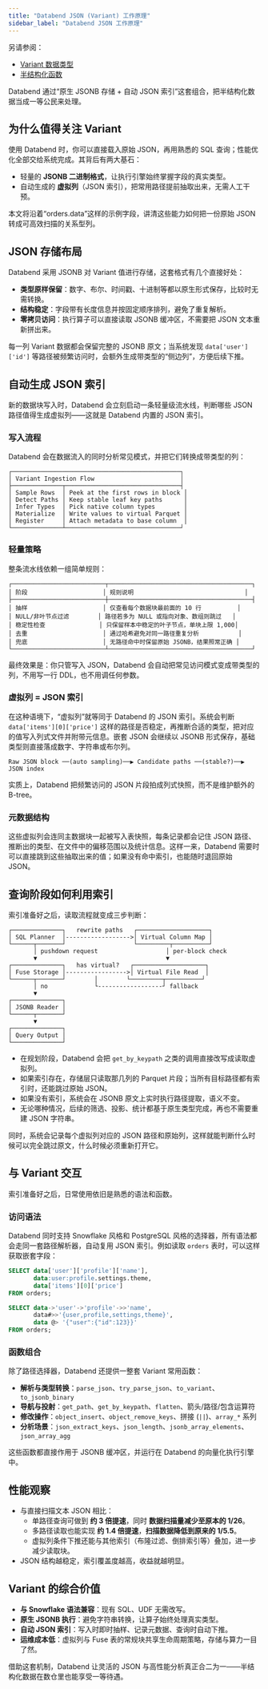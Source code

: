 ```yaml
---
title: "Databend JSON (Variant) 工作原理"
sidebar_label: "Databend JSON 工作原理"
---
```


另请参阅：

- [Variant 数据类型](/sql/sql-reference/data-types/variant)
- [半结构化函数](/sql/sql-functions/semi-structured-functions/)

Databend 通过“原生 JSONB 存储 + 自动 JSON 索引”这套组合，把半结构化数据当成一等公民来处理。

## 为什么值得关注 Variant

使用 Databend 时，你可以直接载入原始 JSON，再用熟悉的 SQL 查询；性能优化全部交给系统完成。其背后有两大基石：

- 轻量的 **JSONB 二进制格式**，让执行引擎始终掌握字段的真实类型。
- 自动生成的 **虚拟列**（JSON 索引），把常用路径提前抽取出来，无需人工干预。

本文将沿着“orders.data”这样的示例字段，讲清这些能力如何把一份原始 JSON 转成可高效扫描的关系型列。

## JSON 存储布局

Databend 采用 JSONB 对 Variant 值进行存储，这套格式有几个直接好处：

- **类型原样保留**：数字、布尔、时间戳、十进制等都以原生形式保存，比较时无需转换。
- **结构稳定**：字段带有长度信息并按固定顺序排列，避免了重复解析。
- **零拷贝访问**：执行算子可以直接读取 JSONB 缓冲区，不需要把 JSON 文本重新拼出来。

每一列 Variant 数据都会保留完整的 JSONB 原文；当系统发现 `data['user']['id']` 等路径被频繁访问时，会额外生成带类型的“侧边列”，方便后续下推。

## 自动生成 JSON 索引

新的数据块写入时，Databend 会立刻启动一条轻量级流水线，判断哪些 JSON 路径值得生成虚拟列——这就是 Databend 内置的 JSON 索引。

### 写入流程

Databend 会在数据流入的同时分析常见模式，并把它们转换成带类型的列：

```
┌───────────────────────────────────────────────┐
│ Variant Ingestion Flow                        │
├──────────────┬────────────────────────────────┤
│ Sample Rows  │ Peek at the first rows in block │
│ Detect Paths │ Keep stable leaf key paths      │
│ Infer Types  │ Pick native column types        │
│ Materialize  │ Write values to virtual Parquet │
│ Register     │ Attach metadata to base column  │
└──────────────┴────────────────────────────────┘
```

### 轻量策略

整条流水线依赖一组简单规则：

```
┌──────────────────────────┬────────────────────────────────────────┐
│ 阶段                     │ 规则说明                               │
├──────────────────────────┼────────────────────────────────────────┤
│ 抽样                     │ 仅查看每个数据块最前面的 10 行          │
│ NULL/非叶节点过滤        │ 路径若多为 NULL 或指向对象、数组则跳过   │
│ 稳定性检查               │ 只保留样本中稳定的叶子节点，单块上限 1,000│
│ 去重                     │ 通过哈希避免对同一路径重复分析           │
│ 兜底                     │ 无路径命中时保留原始 JSONB，结果照常正确 │
└──────────────────────────┴────────────────────────────────────────┘
```

最终效果是：你只管写入 JSON，Databend 会自动把常见访问模式变成带类型的列，不用写一行 DDL，也不用调任何参数。

### 虚拟列 = JSON 索引

在这种语境下，“虚拟列”就等同于 Databend 的 JSON 索引。系统会判断 `data['items'][0]['price']` 这样的路径是否稳定，再推断合适的类型，把对应的值写入列式文件并附带元信息。嵌套 JSON 会继续以 JSONB 形式保存，基础类型则直接落成数字、字符串或布尔列。

```
Raw JSON block ──(auto sampling)──▶ Candidate paths ──(stable?)──▶ JSON index
```

实质上，Databend 把频繁访问的 JSON 片段拍成列式快照，而不是维护额外的 B-tree。

### 元数据结构

这些虚拟列会连同主数据块一起被写入表快照，每条记录都会记住 JSON 路径、推断出的类型、在文件中的偏移范围以及统计信息。这样一来，Databend 需要时可以直接跳到这些抽取出来的值；如果没有命中索引，也能随时退回原始 JSON。

## 查询阶段如何利用索引

索引准备好之后，读取流程就变成三步判断：

```
┌──────────────┐   rewrite paths   ┌────────────────────┐
│ SQL Planner  │------------------>│ Virtual Column Map │
└──────┬───────┘                   └─────────┬──────────┘
       │ pushdown request                   │ per-block check
       ▼                                    ▼
┌──────────────┐   has virtual?   ┌────────────────────┐
│ Fuse Storage │----------------->│ Virtual File Read  │
└──────┬───────┘        │        └─────────┬──────────┘
       │ no             └------------------┘ fallback
       ▼
┌──────────────┐
│ JSONB Reader │
└──────┬───────┘
       ▼
┌──────────────┐
│ Query Output │
└──────────────┘
```

- 在规划阶段，Databend 会把 `get_by_keypath` 之类的调用直接改写成读取虚拟列。
- 如果索引存在，存储层只读取那几列的 Parquet 片段；当所有目标路径都有索引时，还能跳过原始 JSON。
- 如果没有索引，系统会在 JSONB 原文上实时执行路径提取，语义不变。
- 无论哪种情况，后续的筛选、投影、统计都基于原生类型完成，再也不需要重建 JSON 字符串。

同时，系统会记录每个虚拟列对应的 JSON 路径和原始列，这样就能判断什么时候可以完全跳过原文，什么时候必须重新打开它。

## 与 Variant 交互

索引准备好之后，日常使用依旧是熟悉的语法和函数。

### 访问语法

Databend 同时支持 Snowflake 风格和 PostgreSQL 风格的选择器，所有语法都会走同一套路径解析器，自动复用 JSON 索引。例如读取 `orders` 表时，可以这样获取嵌套字段：

```sql title="Snowflake-style examples"
SELECT data['user']['profile']['name'],
       data:user:profile.settings.theme,
       data['items'][0]['price']
FROM orders;
```

```sql title="PostgreSQL-style examples"
SELECT data->'user'->'profile'->>'name',
       data#>>'{user,profile,settings,theme}',
       data @> '{"user":{"id":123}}'
FROM orders;
```

### 函数组合

除了路径选择器，Databend 还提供一整套 Variant 常用函数：

- **解析与类型转换**：`parse_json`、`try_parse_json`、`to_variant`、`to_jsonb_binary`
- **导航与投射**：`get_path`、`get_by_keypath`、`flatten`、箭头/路径/包含运算符
- **修改操作**：`object_insert`、`object_remove_keys`、拼接 (`||`)、`array_*` 系列
- **分析场景**：`json_extract_keys`、`json_length`、`jsonb_array_elements`、`json_array_agg`

这些函数都直接作用于 JSONB 缓冲区，并运行在 Databend 的向量化执行引擎中。

## 性能观察

- 与直接扫描文本 JSON 相比：
  - 单路径查询可做到 **约 3 倍提速**，同时 **数据扫描量减少至原本的 1/26**。
  - 多路径读取也能实现 **约 1.4 倍提速**，**扫描数据降低到原来的 1/5.5**。
  - 虚拟列条件下推还能与其他索引（布隆过滤、倒排索引等）叠加，进一步减少读取块。
- JSON 结构越稳定，索引覆盖度越高，收益就越明显。

## Variant 的综合价值

- **与 Snowflake 语法兼容**：现有 SQL、UDF 无需改写。
- **原生 JSONB 执行**：避免字符串转换，让算子始终处理真实类型。
- **自动 JSON 索引**：写入时即时抽样、记录元数据、查询时自动下推。
- **运维成本低**：虚拟列与 Fuse 表的常规块共享生命周期策略，存储与算力一目了然。

借助这套机制，Databend 让灵活的 JSON 与高性能分析真正合二为一——半结构化数据在数仓里也能享受一等待遇。
